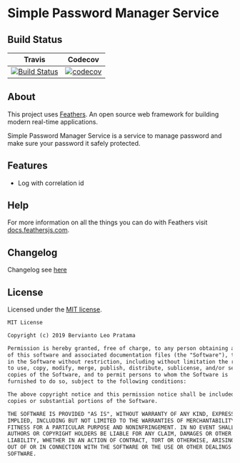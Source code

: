 # Simple Password Manager Service

## Build Status

| Travis | Codecov |
|:------:|:-------:|
| [![Build Status](https://travis-ci.com/bervProject/SimplePasswordManagerService.svg?branch=master)](https://travis-ci.com/bervProject/SimplePasswordManagerService) | [![codecov](https://codecov.io/gh/bervProject/SimplePasswordManagerService/branch/master/graph/badge.svg)](https://codecov.io/gh/bervProject/SimplePasswordManagerService) |

## About

This project uses [Feathers](http://feathersjs.com). An open source web framework for building modern real-time applications.

Simple Password Manager Service is a service to manage password and make sure your password it safely protected.

## Features

* Log with correlation id

## Help

For more information on all the things you can do with Feathers visit [docs.feathersjs.com](http://docs.feathersjs.com).

## Changelog

Changelog see [here](CHANGELOG.md)

## License

Licensed under the [MIT license](LICENSE).

```markdown
MIT License

Copyright (c) 2019 Bervianto Leo Pratama

Permission is hereby granted, free of charge, to any person obtaining a copy
of this software and associated documentation files (the "Software"), to deal
in the Software without restriction, including without limitation the rights
to use, copy, modify, merge, publish, distribute, sublicense, and/or sell
copies of the Software, and to permit persons to whom the Software is
furnished to do so, subject to the following conditions:

The above copyright notice and this permission notice shall be included in all
copies or substantial portions of the Software.

THE SOFTWARE IS PROVIDED "AS IS", WITHOUT WARRANTY OF ANY KIND, EXPRESS OR
IMPLIED, INCLUDING BUT NOT LIMITED TO THE WARRANTIES OF MERCHANTABILITY,
FITNESS FOR A PARTICULAR PURPOSE AND NONINFRINGEMENT. IN NO EVENT SHALL THE
AUTHORS OR COPYRIGHT HOLDERS BE LIABLE FOR ANY CLAIM, DAMAGES OR OTHER
LIABILITY, WHETHER IN AN ACTION OF CONTRACT, TORT OR OTHERWISE, ARISING FROM,
OUT OF OR IN CONNECTION WITH THE SOFTWARE OR THE USE OR OTHER DEALINGS IN THE
SOFTWARE.
```
